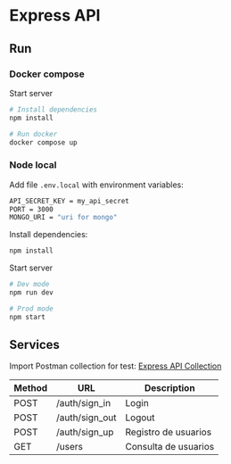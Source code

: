 # Express API

## Run

### Docker compose

Start server

```sh
# Install dependencies
npm install

# Run docker
docker compose up
```

### Node local

Add file `.env.local` with environment variables:

```sh
API_SECRET_KEY = my_api_secret
PORT = 3000
MONGO_URI = "uri for mongo"
```

Install dependencies:

```sh
npm install
```

Start server

```sh
# Dev mode
npm run dev

# Prod mode
npm start
```

## Services

Import Postman collection for test: [Express API Collection](docs/ExpressAPI.postman_collection.json)

| Method | URL | Description |
|--------|-----|-------------|
| POST | /auth/sign_in | Login |
| POST | /auth/sign_out | Logout |
| POST | /auth/sign_up |Registro de usuarios|
| GET | /users | Consulta de usuarios |
